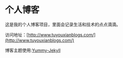 # 个人博客

这是我的个人博客项目，里面会记录生活和技术的点点滴滴。


访问地址：[http://www.tuyouxianblogs.com/](http://www.tuyouxianblogs.com/)


博客主题使用:[Yummy-Jekyll](https://github.com/DONGChuan/Yummy-Jekyll)


## 
